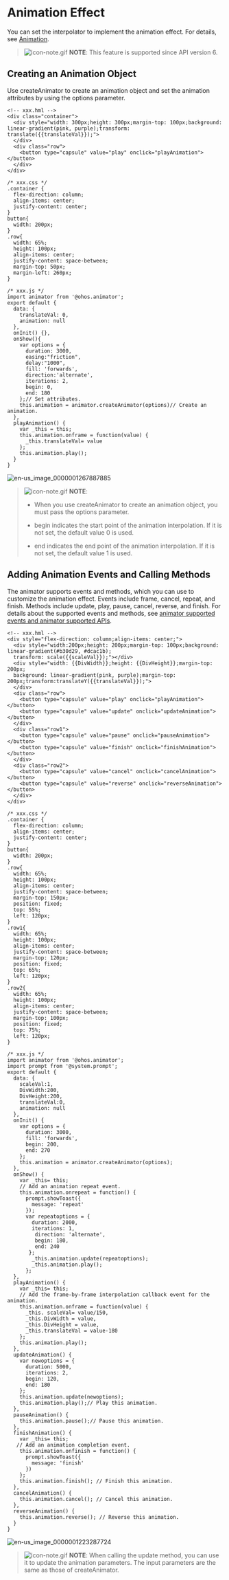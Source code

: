 # Animation Effect


You can set the interpolator to implement the animation effect. For details, see [Animation](../reference/apis/js-apis-animator.md).


> ![icon-note.gif](public_sys-resources/icon-note.gif) **NOTE**:
> This feature is supported since API version 6.


## Creating an Animation Object

Use createAnimator to create an animation object and set the animation attributes by using the options parameter.


```
<!-- xxx.hml -->
<div class="container">
  <div style="width: 300px;height: 300px;margin-top: 100px;background: linear-gradient(pink, purple);transform: translate({{translateVal}});">
  </div>
  <div class="row">
    <button type="capsule" value="play" onclick="playAnimation"></button>
  </div>
</div>
```


```
/* xxx.css */
.container {
  flex-direction: column;
  align-items: center;
  justify-content: center;
}
button{
  width: 200px;
}
.row{
  width: 65%;
  height: 100px;
  align-items: center;
  justify-content: space-between;
  margin-top: 50px;
  margin-left: 260px;
}
```


```
/* xxx.js */
import animator from '@ohos.animator';
export default {
  data: {
    translateVal: 0,
    animation: null
  },
  onInit() {},
  onShow(){
    var options = {
      duration: 3000,
      easing:"friction",
      delay:"1000",
      fill: 'forwards',
      direction:'alternate',
      iterations: 2,
      begin: 0,
      end: 180
    };// Set attributes.
    this.animation = animator.createAnimator(options)// Create an animation.
  },
  playAnimation() {
    var _this = this;
    this.animation.onframe = function(value) {
      _this.translateVal= value
    };
    this.animation.play();
  }
}
```

![en-us_image_0000001267887885](figures/en-us_image_0000001267887885.gif)

> ![icon-note.gif](public_sys-resources/icon-note.gif) **NOTE**:
> - When you use createAnimator to create an animation object, you must pass the options parameter.
>
> - begin indicates the start point of the animation interpolation. If it is not set, the default value 0 is used.
>
> - end indicates the end point of the animation interpolation. If it is not set, the default value 1 is used.


## Adding Animation Events and Calling Methods

The animator supports events and methods, which you can use to customize the animation effect. Events include frame, cancel, repeat, and finish. Methods include update, play, pause, cancel, reverse, and finish. For details about the supported events and methods, see [animator supported events and animator supported APIs](../reference/apis/js-apis-animator.md).


```
<!-- xxx.hml -->
<div style="flex-direction: column;align-items: center;">
  <div style="width:200px;height: 200px;margin-top: 100px;background: linear-gradient(#b30d29, #dcac1b);
  transform: scale({{scaleVal}});"></div>
  <div style="width: {{DivWidth}};height: {{DivHeight}};margin-top: 200px;
  background: linear-gradient(pink, purple);margin-top: 200px;transform:translateY({{translateVal}});">
  </div>
  <div class="row">
    <button type="capsule" value="play" onclick="playAnimation"></button>
    <button type="capsule" value="update" onclick="updateAnimation"></button>
  </div>
  <div class="row1">
    <button type="capsule" value="pause" onclick="pauseAnimation"></button>
    <button type="capsule" value="finish" onclick="finishAnimation"></button>
  </div>
  <div class="row2">
    <button type="capsule" value="cancel" onclick="cancelAnimation"></button>
    <button type="capsule" value="reverse" onclick="reverseAnimation"></button>
  </div>
</div>
```


```
/* xxx.css */
.container {
  flex-direction: column;
  align-items: center;
  justify-content: center;
}
button{
  width: 200px;
}
.row{
  width: 65%;
  height: 100px;
  align-items: center;
  justify-content: space-between;
  margin-top: 150px;
  position: fixed;
  top: 55%;
  left: 120px;
}
.row1{
  width: 65%;
  height: 100px;
  align-items: center;
  justify-content: space-between;
  margin-top: 120px;
  position: fixed;
  top: 65%;
  left: 120px;
}
.row2{
  width: 65%;
  height: 100px;
  align-items: center;
  justify-content: space-between;
  margin-top: 100px;
  position: fixed;
  top: 75%;
  left: 120px;
}
```


```
/* xxx.js */
import animator from '@ohos.animator';
import prompt from '@system.prompt';
export default {
  data: {
    scaleVal:1,
    DivWidth:200,
    DivHeight:200,
    translateVal:0,
    animation: null
  },
  onInit() {
    var options = {
      duration: 3000,
      fill: 'forwards',
      begin: 200,
      end: 270
    };
    this.animation = animator.createAnimator(options);
  },
  onShow() {
    var _this= this;
    // Add an animation repeat event.
    this.animation.onrepeat = function() {
      prompt.showToast({
        message: 'repeat'
      });
      var repeatoptions = {
        duration: 2000,
        iterations: 1,
         direction: 'alternate',
         begin: 180,
         end: 240
       };
        _this.animation.update(repeatoptions);
        _this.animation.play();
      };
  },
  playAnimation() {
    var _this= this;
    // Add the frame-by-frame interpolation callback event for the animation.
    this.animation.onframe = function(value) {
      _this. scaleVal= value/150,
      _this.DivWidth = value,
      _this.DivHeight = value,
      _this.translateVal = value-180
    };
    this.animation.play();
  },
  updateAnimation() {
    var newoptions = {
      duration: 5000,
      iterations: 2,
      begin: 120,
      end: 180
    };
    this.animation.update(newoptions);
    this.animation.play();// Play this animation.
  },
  pauseAnimation() {
    this.animation.pause();// Pause this animation.
  },
  finishAnimation() {
    var _this= this;
   // Add an animation completion event.
    this.animation.onfinish = function() {
      prompt.showToast({
        message: 'finish'
      })
    };
    this.animation.finish(); // Finish this animation.
  },
  cancelAnimation() {
    this.animation.cancel(); // Cancel this animation.
  },
  reverseAnimation() {
    this.animation.reverse(); // Reverse this animation.
  }
}
```

![en-us_image_0000001223287724](figures/en-us_image_0000001223287724.gif)

> ![icon-note.gif](public_sys-resources/icon-note.gif) **NOTE**:
> When calling the update method, you can use it to update the animation parameters. The input parameters are the same as those of createAnimator.
